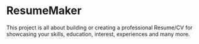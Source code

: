 # ResumeMaker
This project is all about building or creating a professional Resume/CV for showcasing your skills, education, interest, experiences and many more.
